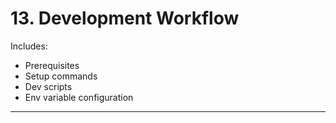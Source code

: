 # 13. Development Workflow
Includes:  
- Prerequisites  
- Setup commands  
- Dev scripts  
- Env variable configuration  

---
